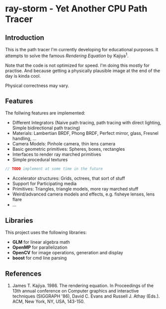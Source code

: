 # ray-storm - Yet Another CPU Path Tracer

## Introduction

This is the path tracer I'm currently developing for educational purposes.
It attempts to solve the famous *Rendering Equation* by Kajiya<sup>1</sup>.

Note that the code is not optimized for speed. I'm doing this mostly for practise. And because getting a physically plausible image at the end of the day is kinda cool.

Physical correctness may vary.

## Features

The follwing features are implemented:

* Different Integrators (Naive path tracing, path tracing with direct lighting, Simple bidirectional path tracing)
* Materials: Lambertian BRDF, Phong BRDF, Perfect mirror, glass, Fresnel handling, ...
* Camera Models: Pinhole camera, thin lens camera
* Basic geometric primitives: Spheres, boxes, rectangles
* Interfaces to render ray marched primitives
* Simple procedural textures

```c
// TODO implement at some time in the future
```
* Accelerator structures: Grids, octrees, that sort of stuff
* Support for Participating media
* Primitives: Triangles, triangle models, more ray marched stuff
* Weird/advanced camera models and effects, e.g. fisheye lenses, lens flare
* ...

## Libraries

This project uses the following libraries:

* **GLM** for linear algebra math
* **OpenMP** for parallelization
* **OpenCV** for image operations, generation and display
* **boost** for cmd line parsing

## References

1. James T. Kajiya. 1986. The rendering equation. In Proceedings of the 13th annual conference on Computer graphics and interactive techniques (SIGGRAPH '86), David C. Evans and Russell J. Athay (Eds.). ACM, New York, NY, USA, 143-150.